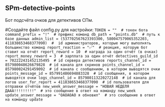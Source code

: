 ## SPm-detective-points
Бот подсчёта очков для детективов СПм.

#Создайте файл config.py для настройки:
`
TOKEN = ""  # токен бота
command_prefix = "!"  # префикс команд
db_path = "points.db"  # путь к базе данных
admin_list = (537702567623393300, 580047579065352203, 411838653468377090)  #  id администраторов, которые могу выполнять большинство команд
report_reaction = "✅"  # реакция, которую бот ставит на отчёт
report_reward = 10  # награда за один отчёт (в очках)
report_money_reward = 3  # зарплата за один отчёт
detectives_guild_id = 702222431452135495  # id сервера детективов
reports_channel_id = 857980048626679828  # id канала для скринов
points_channel_id = 857980024291459092  # id канала с сообщением, в котором выводятся очки
points_message_id = 857991486694883328  # id сообщения, в котором выводятся очки
logs_channel_id = 857980113220272148  # id канала для логов
user_for_report = 411838653468377090  # id пользователя для отправки отчётов
new_week_answer_message = "НОВАЯ НЕДЕЛЯ ДААА!!!!!!!!!"  # это сообщение в ответ на команду new_week
update_answer_message = "ОАОАОАО я обновил"  # это сообщение в ответ на команду update
`
